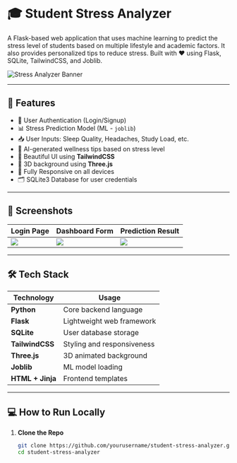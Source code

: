 # 🎓 Student Stress Analyzer

A Flask-based web application that uses machine learning to predict the stress level of students based on multiple lifestyle and academic factors. It also provides personalized tips to reduce stress. Built with ❤️ using Flask, SQLite, TailwindCSS, and Joblib.

![Stress Analyzer Banner](https://i.imgur.com/2PzqOKZ.png)

---

## 🚀 Features

- 🔐 User Authentication (Login/Signup)
- 📊 Stress Prediction Model (ML - `joblib`)
- 📥 User Inputs: Sleep Quality, Headaches, Study Load, etc.
- 🧠 AI-generated wellness tips based on stress level
- 💠 Beautiful UI using **TailwindCSS**
- 🎨 3D background using **Three.js**
- 📱 Fully Responsive on all devices
- 🗂️ SQLite3 Database for user credentials

---

## 📸 Screenshots

| Login Page | Dashboard Form | Prediction Result |
|------------|----------------|-------------------|
| ![](https://i.imgur.com/FqX9Ew1.png) | ![](https://i.imgur.com/TGb9jX2.png) | ![](https://i.imgur.com/BuJ3nCD.png) |

---

## 🛠️ Tech Stack

| Technology | Usage |
|-----------|-------|
| **Python** | Core backend language |
| **Flask** | Lightweight web framework |
| **SQLite** | User database storage |
| **TailwindCSS** | Styling and responsiveness |
| **Three.js** | 3D animated background |
| **Joblib** | ML model loading |
| **HTML + Jinja** | Frontend templates |

---

## 💻 How to Run Locally

1. **Clone the Repo**
   ```bash
   git clone https://github.com/yourusername/student-stress-analyzer.git
   cd student-stress-analyzer
